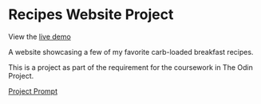 # Recipes Website Project

View the [live demo]()

A website showcasing a few of my favorite carb-loaded breakfast recipes.

This is a project as part of the requirement for the coursework in The Odin Project.

[Project Prompt](https://www.theodinproject.com/lessons/foundations-recipes)
